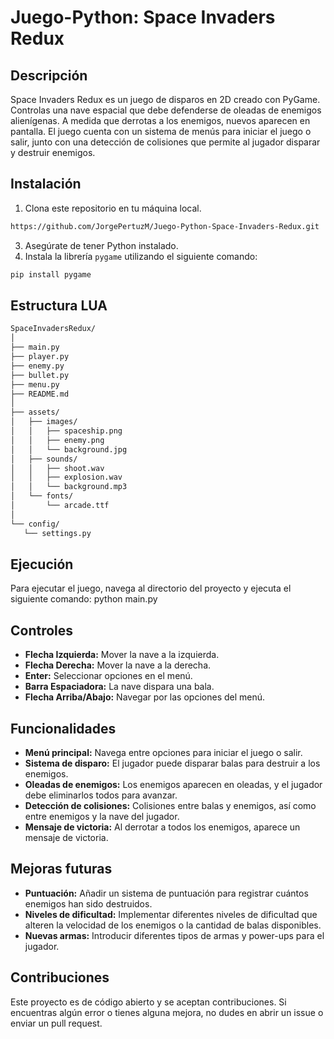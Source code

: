 # Juego-Python: Space Invaders Redux

## Descripción
Space Invaders Redux es un juego de disparos en 2D creado con PyGame. Controlas una nave espacial que debe defenderse de oleadas de enemigos alienígenas. A medida que derrotas a los enemigos, nuevos aparecen en pantalla. El juego cuenta con un sistema de menús para iniciar el juego o salir, junto con una detección de colisiones que permite al jugador disparar y destruir enemigos.

## Instalación
1. Clona este repositorio en tu máquina local.
 ```bash
https://github.com/JorgePertuzM/Juego-Python-Space-Invaders-Redux.git
```

3. Asegúrate de tener Python instalado.
4. Instala la librería `pygame` utilizando el siguiente comando:
 ```bash
pip install pygame
```
## Estructura LUA 
 ```bash
SpaceInvadersRedux/
│
├── main.py
├── player.py
├── enemy.py
├── bullet.py
├── menu.py
├── README.md
│
├── assets/
│   ├── images/
│   │   ├── spaceship.png
│   │   ├── enemy.png
│   │   └── background.jpg
│   ├── sounds/
│   │   ├── shoot.wav
│   │   ├── explosion.wav
│   │   └── background.mp3
│   └── fonts/
│       └── arcade.ttf
│
└── config/
    └── settings.py
```


## Ejecución
Para ejecutar el juego, navega al directorio del proyecto y ejecuta el siguiente comando:
python main.py


## Controles
- **Flecha Izquierda:** Mover la nave a la izquierda.
- **Flecha Derecha:** Mover la nave a la derecha.
- **Enter:** Seleccionar opciones en el menú.
- **Barra Espaciadora:** La nave dispara una bala.
- **Flecha Arriba/Abajo:** Navegar por las opciones del menú.

## Funcionalidades
- **Menú principal:** Navega entre opciones para iniciar el juego o salir.
- **Sistema de disparo:** El jugador puede disparar balas para destruir a los enemigos.
- **Oleadas de enemigos:** Los enemigos aparecen en oleadas, y el jugador debe eliminarlos todos para avanzar.
- **Detección de colisiones:** Colisiones entre balas y enemigos, así como entre enemigos y la nave del jugador.
- **Mensaje de victoria:** Al derrotar a todos los enemigos, aparece un mensaje de victoria.

## Mejoras futuras
- **Puntuación:** Añadir un sistema de puntuación para registrar cuántos enemigos han sido destruidos.
- **Niveles de dificultad:** Implementar diferentes niveles de dificultad que alteren la velocidad de los enemigos o la cantidad de balas disponibles.
- **Nuevas armas:** Introducir diferentes tipos de armas y power-ups para el jugador.

## Contribuciones
Este proyecto es de código abierto y se aceptan contribuciones. Si encuentras algún error o tienes alguna mejora, no dudes en abrir un issue o enviar un pull request.
